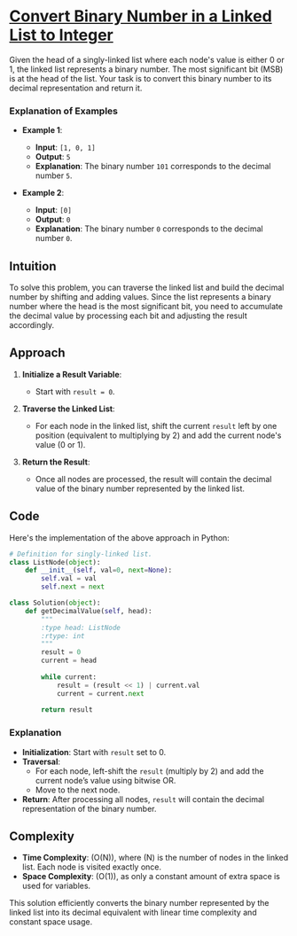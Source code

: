 # [Convert Binary Number in a Linked List to Integer](https://leetcode.com/problems/convert-binary-number-in-a-linked-list-to-integer/description/)

Given the head of a singly-linked list where each node's value is either 0 or 1, the linked list represents a binary number. The most significant bit (MSB) is at the head of the list. Your task is to convert this binary number to its decimal representation and return it.

### Explanation of Examples

- **Example 1**:
  - **Input**: `[1, 0, 1]`
  - **Output**: `5`
  - **Explanation**: The binary number `101` corresponds to the decimal number `5`.

- **Example 2**:
  - **Input**: `[0]`
  - **Output**: `0`
  - **Explanation**: The binary number `0` corresponds to the decimal number `0`.

## Intuition

To solve this problem, you can traverse the linked list and build the decimal number by shifting and adding values. Since the list represents a binary number where the head is the most significant bit, you need to accumulate the decimal value by processing each bit and adjusting the result accordingly.

## Approach

1. **Initialize a Result Variable**:
   - Start with `result = 0`.

2. **Traverse the Linked List**:
   - For each node in the linked list, shift the current `result` left by one position (equivalent to multiplying by 2) and add the current node's value (0 or 1).

3. **Return the Result**:
   - Once all nodes are processed, the result will contain the decimal value of the binary number represented by the linked list.

## Code

Here's the implementation of the above approach in Python:

```python
# Definition for singly-linked list.
class ListNode(object):
    def __init__(self, val=0, next=None):
        self.val = val
        self.next = next

class Solution(object):
    def getDecimalValue(self, head):
        """
        :type head: ListNode
        :rtype: int
        """
        result = 0
        current = head
        
        while current:
            result = (result << 1) | current.val
            current = current.next
        
        return result
```

### Explanation

- **Initialization**: Start with `result` set to 0.
- **Traversal**:
  - For each node, left-shift the `result` (multiply by 2) and add the current node’s value using bitwise OR.
  - Move to the next node.
- **Return**: After processing all nodes, `result` will contain the decimal representation of the binary number.

## Complexity

- **Time Complexity**: \(O(N)\), where \(N\) is the number of nodes in the linked list. Each node is visited exactly once.
- **Space Complexity**: \(O(1)\), as only a constant amount of extra space is used for variables.

This solution efficiently converts the binary number represented by the linked list into its decimal equivalent with linear time complexity and constant space usage.
